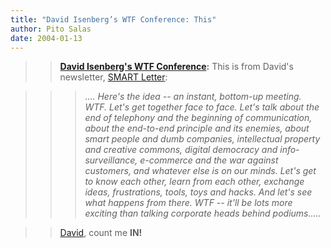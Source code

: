 ```yaml
---
title: "David Isenberg’s WTF Conference: This"
author: Pito Salas
date: 2004-01-13
---
```



>>

>> **[David Isenberg's WTF
Conference](<http://www.isen.com/blog/archives/2004_01_01_archive.html>):**
This is from David's newsletter, [SMART Letter](<http://isen.com/>):

>>

>>  
>
>>

>>>  
>
>>>

>>>  _…. Here's the idea -- an instant, bottom-up meeting. WTF.  Let's get
together face to face. Let's talk about the end of telephony and the beginning
of communication, about the end-to-end principle and its enemies, about smart
people and dumb companies, intellectual property and creative commons, digital
democracy and info-surveillance, e-commerce and the war against customers, and
whatever else is on our minds. Let's get to know each other, learn from each
other, exchange ideas, frustrations, tools, toys and hacks. And let's see what
happens from there. WTF -- it'll be lots more exciting than talking corporate
heads behind podiums….._

>>

>>  
>
>>

>> [David](<http://www.isen.com/blog/>), count me **IN!**


